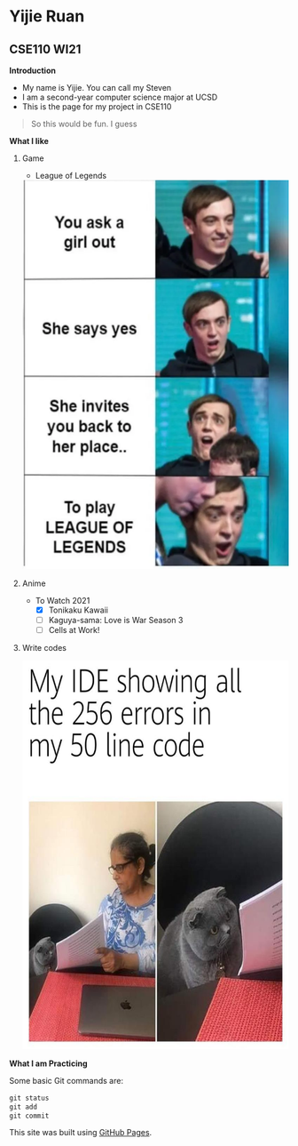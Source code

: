 # Yijie Ruan

## CSE110 WI21

**Introduction**

* My name is Yijie. You can call my Steven
* I am a second-year computer science major at UCSD
* This is the page for my project in CSE110
>So this would be fun. I guess

**What I like**

1. Game
   - League of Legends
   
   <img src ="d24336164ae9e2e046f363d7a526fb3.png" width = "500" height = "700">
  
2. Anime
   - To Watch 2021
     - [x] Tonikaku Kawaii
     - [ ] Kaguya-sama: Love is War Season 3
     - [ ] Cells at Work! 
3. Write codes

   <img src ="b33a3116e028ca8cd33e0341f044cc8.png" width = "500" height = "700">

**What I am Practicing**

Some basic Git commands are:
```
git status
git add
git commit
```

This site was built using [GitHub Pages](https://pages.github.com/).
